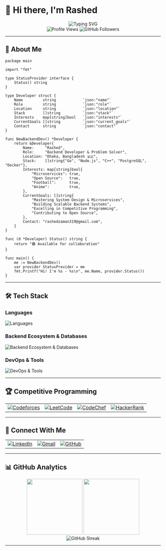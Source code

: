 # 👋 Hi there, I'm Rashed

<div align="center">
  <img src="https://readme-typing-svg.herokuapp.com?font=Fira+Code&size=22&duration=3000&pause=1000&color=2F81F7&background=FFFFFF00&center=true&vCenter=true&width=440&lines=Backend+Developer;Problem+Solver;Tech+Enthusiast;Competitive+Programmer" alt="Typing SVG" />
</div>

<div align="center">
  <img src="https://komarev.com/ghpvc/?username=rashed112&label=Profile%20views&color=2F81F7&style=for-the-badge" alt="Profile Views" />
  <img src="https://img.shields.io/github/followers/rashed112?label=Followers&style=for-the-badge&color=2F81F7" alt="GitHub Followers" />
</div>

---

## 🚀 About Me

```golang
package main

import "fmt"

type StatusProvider interface {
    Status() string
}

type Developer struct {
    Name         string            `json:"name"`
    Role         string            `json:"role"`
    Location     string            `json:"location"`
    Stack        []string          `json:"stack"`
    Interests    map[string]bool   `json:"interests"`
    CurrentGoals []string          `json:"current_goals"`
    Contact      string            `json:"contact"`
}

func NewBackendDev() *Developer {
    return &Developer{
        Name:     "Rashed",
        Role:     "Backend Developer & Problem Solver",
        Location: "Dhaka, Bangladesh 🇧🇩",
        Stack:    []string{"Go", "Node.js", "C++", "PostgreSQL", "Docker"},
        Interests: map[string]bool{
            "Microservices": true,
            "Open Source":   true,
            "Football":      true,
            "Anime":         true,
        },
        CurrentGoals: []string{
            "Mastering System Design & Microservices",
            "Building Scalable Backend Systems",
            "Excelling in Competitive Programming",
            "Contributing to Open Source",
        },
        Contact: "rashedzaman319@gmail.com",
    }
}

func (d *Developer) Status() string {
    return "🟢 Available for collaboration"
}

func main() {
    me := NewBackendDev()
    var provider StatusProvider = me
    fmt.Printf("Hi! I'm %s - %s\n", me.Name, provider.Status())
}
```

---

## 🛠️ Tech Stack

### Languages
<div align="left">
  <img src="https://skillicons.dev/icons?i=cpp,c,go,js,java,ts,python" alt="Languages" />
</div>

### Backend Ecosystem & Databases
<div align="left">
  <img src="https://skillicons.dev/icons?i=spring,nodejs,express,mongodb,mysql,postgresql,graphql,redis" alt="Backend Ecosystem & Databases" />
</div>

### DevOps & Tools
<div align="left">
  <img src="https://skillicons.dev/icons?i=git,github,arch,postman,docker" alt="DevOps & Tools" />
</div>

<!--### Frontend (Bonus Skills)
<div align="left">
  <img src="https://skillicons.dev/icons?i=react,nextjs,tailwind,bootstrap" alt="Frontend" />
</div>-->

---

## 🏆 Competitive Programming

<div align="center">
  <table>
    <tr>
      <td align="center">
        <a href="https://codeforces.com/profile/mrashedz" target="_blank">
          <img src="https://img.shields.io/badge/Codeforces-1F8ACB?style=for-the-badge&logo=codeforces&logoColor=white" alt="Codeforces"/>
        </a>
      </td>
      <td align="center">
        <a href="https://www.leetcode.com/mrashedz" target="_blank">
          <img src="https://img.shields.io/badge/LeetCode-FFA116?style=for-the-badge&logo=leetcode&logoColor=white" alt="LeetCode"/>
        </a>
      </td>
      <td align="center">
        <a href="https://www.codechef.com/users/rashed112" target="_blank">
          <img src="https://img.shields.io/badge/CodeChef-5B4638?style=for-the-badge&logo=codechef&logoColor=white" alt="CodeChef"/>
        </a>
      </td>
      <td align="center">
        <a href="https://www.hackerrank.com/mrashed" target="_blank">
          <img src="https://img.shields.io/badge/HackerRank-2EC866?style=for-the-badge&logo=hackerrank&logoColor=white" alt="HackerRank"/>
        </a>
      </td>
    </tr>
  </table>
</div>

---

## 🤝 Connect With Me

<div align="center">
  <table>
    <tr>
      <td align="center">
        <a href="https://linkedin.com/in/md-rashed" target="_blank">
          <img src="https://img.shields.io/badge/LinkedIn-0077B5?style=for-the-badge&logo=linkedin&logoColor=white" alt="LinkedIn"/>
        </a>
      </td>
      <td align="center">
        <a href="mailto:rashedzaman319@gmail.com">
          <img src="https://img.shields.io/badge/Gmail-D14836?style=for-the-badge&logo=gmail&logoColor=white" alt="Gmail"/>
        </a>
      </td>
      <td align="center">
        <a href="https://github.com/rashed112" target="_blank">
          <img src="https://img.shields.io/badge/GitHub-100000?style=for-the-badge&logo=github&logoColor=white" alt="GitHub"/>
        </a>
      </td>
    </tr>
  </table>
</div>

---

## 📊 GitHub Analytics

<div align="center">
  <img height="180em" src="https://github-readme-stats.vercel.app/api?username=rashed112&show_icons=true&theme=tokyonight&include_all_commits=true&count_private=true"/>
  <img height="180em" src="https://github-readme-stats.vercel.app/api/top-langs/?username=rashed112&layout=compact&langs_count=8&theme=tokyonight"/>
</div>

<div align="center">
  <img src="https://github-readme-streak-stats.herokuapp.com/?user=rashed112&theme=tokyonight" alt="GitHub Streak"/>
</div>

<!--<div align="center">
  <img src="https://github-readme-activity-graph.vercel.app/graph?username=rashed112&theme=tokyo-night&hide_border=true" alt="Contribution Graph"/>
</div>-->

---
<!--
## 🎯 Current Goals

- 🔍 **Learning**: Advanced System Design & Microservices Architecture
- 🚀 **Building**: Scalable APIs and Backend Systems
- 🏆 **Competing**: Regular participation in competitive programming contests
- 🌟 **Contributing**: More open-source projects
- 📚 **Sharing**: Technical knowledge through blog posts and tutorials

---
-->
<!--
<div align="center">
  <img src="https://quotes-github-readme.vercel.app/api?type=horizontal&theme=tokyonight" alt="Random Dev Quote"/>
</div>

---
-->
<!--<div align="center">
  <h3>Thanks for visiting! 😊</h3>
  <p>Feel free to connect with me and let's build something amazing together!</p>
  
  ⭐️ From [rashed112](https://github.com/rashed112)
</div>-->
